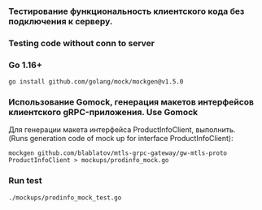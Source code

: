### Тестирование функциональность клиентского кода без подключения к серверу. 
### Testing code without conn to server            

### Go 1.16+
```shell script
go install github.com/golang/mock/mockgen@v1.5.0
```

### Использование Gomock, генерация макетов интерфейсов клиентского gRPC-приложения. Use Gomock      
Для генерации макета интерфейса ProductInfoClient, выполнить.   
(Runs generation code of mock up for interface ProductInfoClient): 
       
```shell script
mockgen github.com/blablatov/mtls-grpc-gateway/gw-mtls-proto ProductInfoClient > mockups/prodinfo_mock.go
```

### Run test    

```shell script
./mockups/prodinfo_mock_test.go
```



